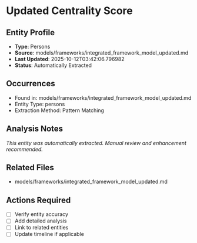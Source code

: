 # Updated Centrality Score

## Entity Profile
- **Type**: Persons
- **Source**: models/frameworks/integrated_framework_model_updated.md
- **Last Updated**: 2025-10-12T03:42:06.796982
- **Status**: Automatically Extracted

## Occurrences
- Found in: models/frameworks/integrated_framework_model_updated.md
- Entity Type: persons
- Extraction Method: Pattern Matching

## Analysis Notes
*This entity was automatically extracted. Manual review and enhancement recommended.*

## Related Files
- models/frameworks/integrated_framework_model_updated.md

## Actions Required
- [ ] Verify entity accuracy
- [ ] Add detailed analysis
- [ ] Link to related entities
- [ ] Update timeline if applicable
